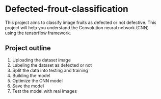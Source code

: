 # Defected-frout-classification

This project aims to classify image fruits as defected or not defective. This project will help you understand the Convolution neural network (CNN) using the tensorflow framework. 

## Project outline
1. Uploading the dataset image
2. Labeling the dataset as defected or not
3. Split the data into testing and training
4. Building the model 
5. Optimize the CNN model
6. Save the model
7. Test the model with real images
